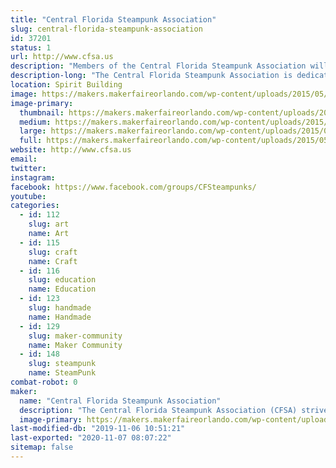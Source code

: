 ```yaml
---
title: "Central Florida Steampunk Association"
slug: central-florida-steampunk-association
id: 37201
status: 1
url: http://www.cfsa.us
description: "Members of the Central Florida Steampunk Association will be displaying various examples of prop making and costuming, which includes leather working, simple electronics, steam power, sewing, jewelry making, and much more.  "
description-long: "The Central Florida Steampunk Association is dedicated to bringing the colorful and imaginative world of Steampunk to anyone interested in learning more about it.  The shortest description of steampunk is \"Victorian Science Fiction\", which was bought to life with authors like Jules Verne.  In recent years the genre has blossomed to become a world-wide sensation, influencing musicians, artists, and even fashion designers.  Our members have used their skills to create works of art through a variety of materials.  We have leather workers, metal workers, jewelry makers, artists, musicians, costumers, prop makers, and writers.  Many of our members also teach classes to pass on these skills."
location: Spirit Building
image: https://makers.makerfaireorlando.com/wp-content/uploads/2015/05/CFSA-OMMF-2014.jpg
image-primary:
  thumbnail: https://makers.makerfaireorlando.com/wp-content/uploads/2015/05/CFSA-OMMF-2014-150x150.jpg
  medium: https://makers.makerfaireorlando.com/wp-content/uploads/2015/05/CFSA-OMMF-2014-300x200.jpg
  large: https://makers.makerfaireorlando.com/wp-content/uploads/2015/05/CFSA-OMMF-2014.jpg
  full: https://makers.makerfaireorlando.com/wp-content/uploads/2015/05/CFSA-OMMF-2014.jpg
website: http://www.cfsa.us
email: 
twitter: 
instagram: 
facebook: https://www.facebook.com/groups/CFSteampunks/
youtube: 
categories:
  - id: 112
    slug: art
    name: Art
  - id: 115
    slug: craft
    name: Craft
  - id: 116
    slug: education
    name: Education
  - id: 123
    slug: handmade
    name: Handmade
  - id: 129
    slug: maker-community
    name: Maker Community
  - id: 148
    slug: steampunk
    name: SteamPunk
combat-robot: 0
maker:
  name: "Central Florida Steampunk Association"
  description: "The Central Florida Steampunk Association (CFSA) strives to bring Steampunk to anyone who is interested in the genre, or interested in learning how we make our props and costumes.  Our members have experience in leather working, jewelry making, sewing, prop making, simple wearable electronics, and much more.  We frequently hold classes in an effort to share our knowledge base and encourage learners to try new skills.  We'll have several items on display to showcase some of the skills and classes we have to offer.  "
  image-primary: https://makers.makerfaireorlando.com/wp-content/uploads/2017/10/Adobe-Spark-1-1024x1024.jpg
last-modified-db: "2019-11-06 10:51:21"
last-exported: "2020-11-07 08:07:22"
sitemap: false
---
```

